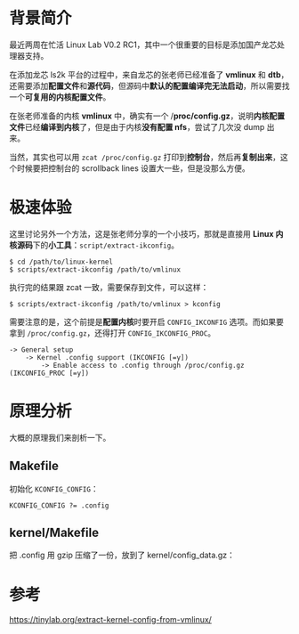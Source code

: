
# 背景简介

最近两周在忙活 Linux Lab V0.2 RC1，其中一个很重要的目标是添加国产龙芯处理器支持。

在添加龙芯 ls2k 平台的过程中，来自龙芯的张老师已经准备了 **vmlinux** 和 **dtb**，还需要添加**配置文件**和**源代码**，但源码中**默认的配置编译完无法启动**，所以需要找一个**可复用的内核配置文件**。

在张老师准备的内核 **vmlinux** 中，确实有一个 /**proc/config.gz**，说明**内核配置文件**已经**编译到内核**了，但是由于内核**没有配置 nfs**，尝试了几次没 dump 出来。

当然，其实也可以用 `zcat /proc/config.gz` 打印到**控制台**，然后再**复制出来**，这个时候要把控制台的 scrollback lines 设置大一些，但是没那么方便。

# 极速体验

这里讨论另外一个方法，这是张老师分享的一个小技巧，那就是直接用 **Linux 内核源码**下的**小工具**：`script/extract-ikconfig`。

```
$ cd /path/to/linux-kernel
$ scripts/extract-ikconfig /path/to/vmlinux
```

执行完的结果跟 zcat 一致，需要保存到文件，可以这样：

```
$ scripts/extract-ikconfig /path/to/vmlinux > kconfig
```

需要注意的是，这个前提是**配置内核**时要开启 `CONFIG_IKCONFIG` 选项。而如果要拿到 `/proc/config.gz`，还得打开 `CONFIG_IKCONFIG_PROC`。

```
-> General setup                                                     
    -> Kernel .config support (IKCONFIG [=y])
        -> Enable access to .config through /proc/config.gz (IKCONFIG_PROC [=y])
```

# 原理分析

大概的原理我们来剖析一下。

## Makefile

初始化 `KCONFIG_CONFIG`：

```
KCONFIG_CONFIG ?= .config
```

## kernel/Makefile

把 .config 用 gzip 压缩了一份，放到了 kernel/config_data.gz：

# 参考

https://tinylab.org/extract-kernel-config-from-vmlinux/